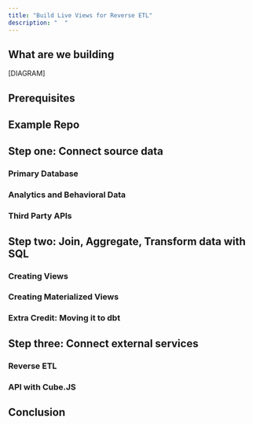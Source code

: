 ```yaml
---
title: "Build Live Views for Reverse ETL"
description: "  "
---
```


## What are we building

[DIAGRAM]

## Prerequisites

## Example Repo

## Step one: Connect source data

### Primary Database

### Analytics and Behavioral Data

### Third Party APIs

## Step two: Join, Aggregate, Transform data with SQL

### Creating Views

### Creating Materialized Views

### Extra Credit: Moving it to dbt

## Step three: Connect external services

### Reverse ETL

### API with Cube.JS

## Conclusion
